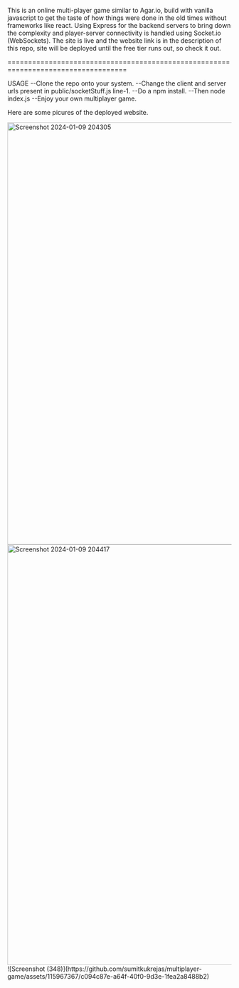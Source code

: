 This is an online multi-player game similar to Agar.io, build with vanilla javascript to get the taste of how things were done in the old times without frameworks like react.
Using Express for the backend servers to bring down the complexity and player-server connectivity is handled using Socket.io (WebSockets). The site is live and the website link 
is in the description of this repo, site will be deployed until the free tier runs out, so check it out.

===================================================================================

USAGE
--Clone the repo onto your system.
--Change the client and server urls present in public/socketStuff.js line-1.
--Do a npm install.
--Then node index.js 
--Enjoy your own multiplayer game.


Here are some picures of the deployed website.

<img width="947" alt="Screenshot 2024-01-09 204305" src="https://github.com/sumitkukrejas/multiplayer-game/assets/115967367/c3ac3e4d-1280-4f6f-9360-d5ec004678b4">
<img width="943" alt="Screenshot 2024-01-09 204417" src="https://github.com/sumitkukrejas/multiplayer-game/assets/115967367/b2a7915c-ad12-455a-90cf-4a1ea3c11b46">
![Screenshot (348)](https://github.com/sumitkukrejas/multiplayer-game/assets/115967367/c094c87e-a64f-40f0-9d3e-1fea2a8488b2)
